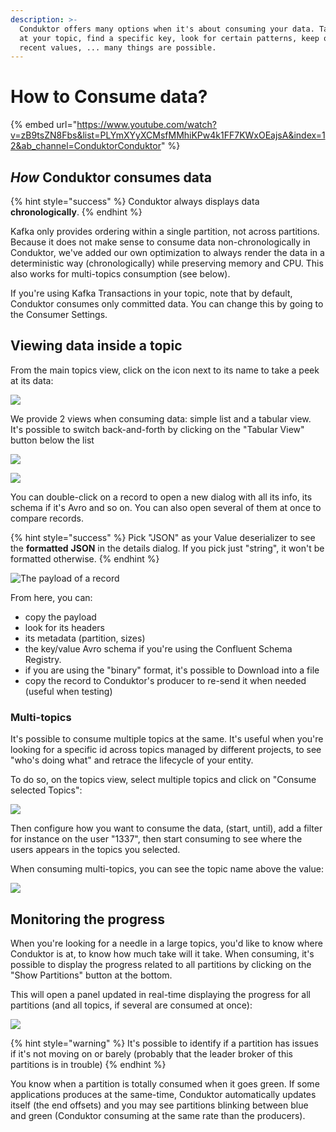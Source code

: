 ```yaml
---
description: >-
  Conduktor offers many options when it's about consuming your data. Take a peek
  at your topic, find a specific key, look for certain patterns, keep only the
  recent values, ... many things are possible.
---
```


# How to Consume data?

{% embed url="https://www.youtube.com/watch?v=zB9tsZN8Fbs&list=PLYmXYyXCMsfMMhiKPw4k1FF7KWxOEajsA&index=12&ab_channel=ConduktorConduktor" %}

## _How_ Conduktor consumes data

{% hint style="success" %}
Conduktor always displays data **chronologically**.&#x20;
{% endhint %}

Kafka only provides ordering within a single partition, not across partitions. Because it does not make sense to consume data non-chronologically in Conduktor, we've added our own optimization to always render the data in a deterministic way (chronologically) while preserving memory and CPU. This also works for multi-topics consumption (see below).

If you're using Kafka Transactions in your topic, note that by default, Conduktor consumes only committed data. You can change this by going to the Consumer Settings.

## Viewing data inside a topic

From the main topics view, click on the icon next to its name to take a peek at its data:

![](../assets/assets/screenshot-2020-06-25-at-15.21.24.png)

We provide 2 views when consuming data: simple list and a tabular view. It's possible to switch back-and-forth by clicking on the "Tabular View" button below the list

![](<../assets/assets/screenshot-2020-06-25-at-15.04.41 (1).png>)

![](<../assets/assets/screenshot-2020-06-25-at-15.07.08 (2).png>)

You can double-click on a record to open a new dialog with all its info, its schema if it's Avro and so on. You can also open several of them at once to compare records.

{% hint style="success" %}
Pick "JSON" as your Value deserializer to see the **formatted** **JSON** in the details dialog. If you pick just "string", it won't be formatted otherwise.
{% endhint %}

![The payload of a record](../assets/assets/screenshot-2020-06-25-at-15.15.11.png)

From here, you can:

- copy the payload
- look for its headers
- its metadata (partition, sizes)
- the key/value Avro schema if you're using the Confluent Schema Registry.&#x20;
- if you are using the "binary" format, it's possible to Download into a file
- copy the record to Conduktor's producer to re-send it when needed (useful when testing)

### Multi-topics

It's possible to consume multiple topics at the same. It's useful when you're looking for a specific id across topics managed by different projects, to see "who's doing what" and retrace the lifecycle of your entity.

To do so, on the topics view, select multiple topics and click on "Consume selected Topics":

![](../assets/assets/screenshot-2020-06-25-at-14.46.18.png)

Then configure how you want to consume the data, (start, until), add a filter for instance on the user "1337", then start consuming to see where the users appears in the topics you selected.

When consuming multi-topics, you can see the topic name above the value:

![](../assets/assets/screenshot-2020-06-25-at-14.51.37.png)

## Monitoring the progress

When you're looking for a needle in a large topics, you'd like to know where Conduktor is at, to know how much take will it take. When consuming, it's possible to display the progress related to all partitions by clicking on the "Show Partitions" button at the bottom.

This will open a panel updated in real-time displaying the progress for all partitions (and all topics, if several are consumed at once):

![](<../assets/assets/screenshot-2020-06-25-at-16.48.45 (1).png>)

{% hint style="warning" %}
It's possible to identify if a partition has issues if it's not moving on or barely (probably that the leader broker of this partitions is in trouble)
{% endhint %}

You know when a partition is totally consumed when it goes green. If some applications produces at the same-time, Conduktor automatically updates itself (the end offsets) and you may see partitions blinking between blue and green (Conduktor consuming at the same rate than the producers).
